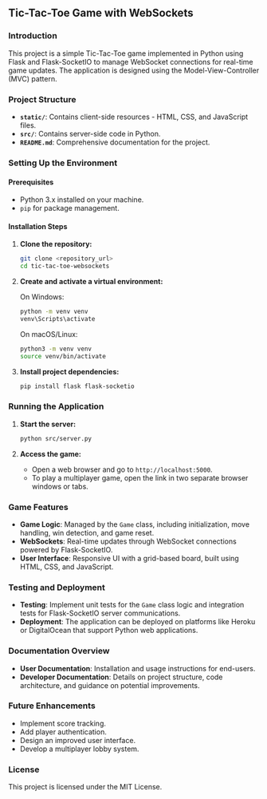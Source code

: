 ## Tic-Tac-Toe Game with WebSockets

### Introduction
This project is a simple Tic-Tac-Toe game implemented in Python using Flask and Flask-SocketIO to manage WebSocket connections for real-time game updates. The application is designed using the Model-View-Controller (MVC) pattern.

### Project Structure
- **`static/`**: Contains client-side resources - HTML, CSS, and JavaScript files.
- **`src/`**: Contains server-side code in Python.
- **`README.md`**: Comprehensive documentation for the project.

### Setting Up the Environment

#### Prerequisites
- Python 3.x installed on your machine.
- `pip` for package management.

#### Installation Steps

1. **Clone the repository:**
   ```bash
   git clone <repository_url>
   cd tic-tac-toe-websockets
   ```

2. **Create and activate a virtual environment:**

   On Windows:
   ```bash
   python -m venv venv
   venv\Scripts\activate
   ```

   On macOS/Linux:
   ```bash
   python3 -m venv venv
   source venv/bin/activate
   ```

3. **Install project dependencies:**
   ```bash
   pip install flask flask-socketio
   ```

### Running the Application

1. **Start the server:**
   ```bash
   python src/server.py
   ```

2. **Access the game:**
   - Open a web browser and go to `http://localhost:5000`.
   - To play a multiplayer game, open the link in two separate browser windows or tabs.

### Game Features

- **Game Logic**: Managed by the `Game` class, including initialization, move handling, win detection, and game reset.
- **WebSockets**: Real-time updates through WebSocket connections powered by Flask-SocketIO.
- **User Interface**: Responsive UI with a grid-based board, built using HTML, CSS, and JavaScript.

### Testing and Deployment

- **Testing**: Implement unit tests for the `Game` class logic and integration tests for Flask-SocketIO server communications.
- **Deployment**: The application can be deployed on platforms like Heroku or DigitalOcean that support Python web applications.

### Documentation Overview

- **User Documentation**: Installation and usage instructions for end-users.
- **Developer Documentation**: Details on project structure, code architecture, and guidance on potential improvements.

### Future Enhancements

- Implement score tracking.
- Add player authentication.
- Design an improved user interface.
- Develop a multiplayer lobby system.

### License
This project is licensed under the MIT License.